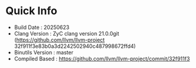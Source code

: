 # Quick Info
* Build Date : 20250623
* Clang Version : ZyC clang version 21.0.0git (https://github.com/llvm/llvm-project 32f911f3e83b0a3d2242502940c487998672ffd4)
* Binutils Version : master
* Compiled Based : https://github.com/llvm/llvm-project/commit/32f911f3


